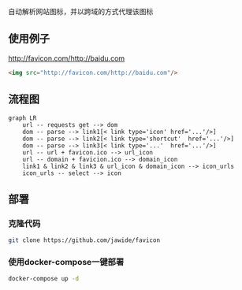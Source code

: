 自动解析网站图标，并以跨域的方式代理该图标

## 使用例子

http://favicon.com/http://baidu.com 

```html
<img src="http://favicon.com/http://baidu.com"/>
```

## 流程图

```mermaid
graph LR
    url -- requests get --> dom
    dom -- parse --> link1[< link type='icon' href='...'/>]
    dom -- parse --> link2[< link type='shortcut'  href='...'/>]
    dom -- parse --> link3[< link type='...'  href='...'/>]
    url -- url + favicon.ico --> url_icon
    url -- domain + favicion.ico --> domain_icon
    link1 & link2 & link3 & url_icon & domain_icon --> icon_urls
    icon_urls -- select --> icon
```

## 部署

### 克隆代码
```bash
git clone https://github.com/jawide/favicon
```

### 使用docker-compose一键部署
```bash
docker-compose up -d
```